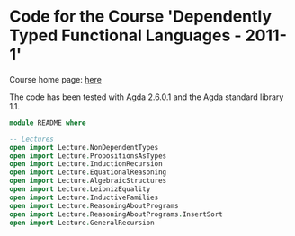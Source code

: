 # Code for the Course 'Dependently Typed Functional Languages - 2011-1'

Course home page:
[here](http://www1.eafit.edu.co/asr/courses/dependently-typed-functional-languages/index.html)

The code has been tested with Agda 2.6.0.1 and the Agda standard
library 1.1.

```agda
module README where

-- Lectures
open import Lecture.NonDependentTypes
open import Lecture.PropositionsAsTypes
open import Lecture.InductionRecursion
open import Lecture.EquationalReasoning
open import Lecture.AlgebraicStructures
open import Lecture.LeibnizEquality
open import Lecture.InductiveFamilies
open import Lecture.ReasoningAboutPrograms
open import Lecture.ReasoningAboutPrograms.InsertSort
open import Lecture.GeneralRecursion
```
